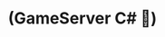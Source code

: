 ---
layout: default
title: "(GameServer C# 🎯)"
nav_order: 10
has_children: true
permalink: docs/gameserver_csharp
---
